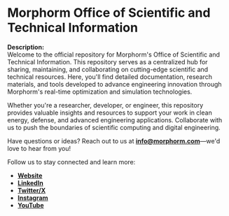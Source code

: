 # Morphorm Office of Scientific and Technical Information

**Description:**  
Welcome to the official repository for Morphorm's Office of Scientific and Technical Information. This repository serves as a centralized hub for sharing, maintaining, and collaborating on cutting-edge scientific and technical resources. Here, you'll find detailed documentation, research materials, and tools developed to advance engineering innovation through Morphorm's real-time optimization and simulation technologies.  

Whether you're a researcher, developer, or engineer, this repository provides valuable insights and resources to support your work in clean energy, defense, and advanced engineering applications. Collaborate with us to push the boundaries of scientific computing and digital engineering.  

Have questions or ideas? Reach out to us at **[info@morphorm.com](mailto:info@morphorm.com)**—we'd love to hear from you!  

Follow us to stay connected and learn more:  
- **[Website](https://www.morphorm.com/)**  
- **[LinkedIn](https://www.linkedin.com/company/morphorm-llc/)**  
- **[Twitter/X](https://twitter.com/morphorm)**  
- **[Instagram](https://www.instagram.com/morphormllc/)**  
- **[YouTube](https://www.youtube.com/@morphorm)**  

